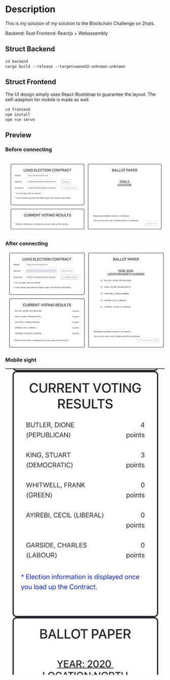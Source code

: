 # Description

This is my solution of my solution to the Blockchain Challenge on 2hats. 

Backend: Rust
Frontend: Reactjs + Webassembly

## Struct Backend

```
cd backend
cargo build --release --target=wasm32-unknown-unknown
```

## Struct Frontend
The UI design simply uses React-Bootstrap to guarantee the layout. The self-adaption for mobile is made as well. 
```
cd frontend
npm install
npm run serve
```
## Preview
### Before connecting
![-w1387](media/15784635168051/15784635977826.jpg)

### After connecting
![-w1355](media/15784635168051/15784635791677.jpg)

### Mobile sight
![-w328](media/15784635168051/15784652803968.jpg)
